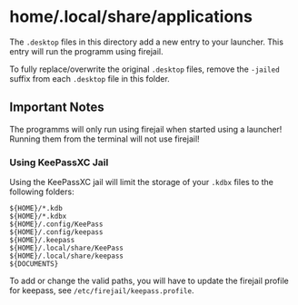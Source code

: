 # home/.local/share/applications

The `.desktop` files in this directory add a new entry to your launcher. This entry will run the
programm using firejail.

To fully replace/overwrite the original `.desktop` files, remove the `-jailed` suffix from each `.desktop`
file in this folder.

## Important Notes

The programms will only run using firejail when started using a launcher! Running them from the
terminal will not use firejail!

### Using KeePassXC Jail

Using the KeePassXC jail will limit the storage of your `.kdbx` files to the following folders:
```
${HOME}/*.kdb
${HOME}/*.kdbx
${HOME}/.config/KeePass
${HOME}/.config/keepass
${HOME}/.keepass
${HOME}/.local/share/KeePass
${HOME}/.local/share/keepass
${DOCUMENTS}
```

To add or change the valid paths, you will have to update the firejail profile for keepass, see
`/etc/firejail/keepass.profile`.

